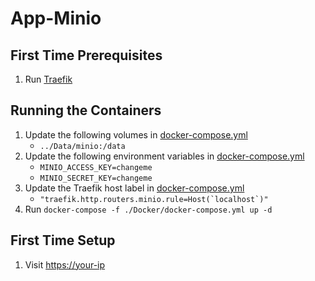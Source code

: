 # App-Minio

## First Time Prerequisites

1. Run [Traefik](https://github.com/mattlombana/App-Traefik)

## Running the Containers

1. Update the following volumes in [docker-compose.yml](./Docker/docker-compose.yml)
    * `../Data/minio:/data`
1. Update the following environment variables in [docker-compose.yml](./Docker/docker-compose.yml)
    * `MINIO_ACCESS_KEY=changeme`
    * `MINIO_SECRET_KEY=changeme`
2. Update the Traefik host label in [docker-compose.yml](./Docker/docker-compose.yml)
    * ``"traefik.http.routers.minio.rule=Host(`localhost`)"``
3. Run `docker-compose -f ./Docker/docker-compose.yml up -d`

## First Time Setup

1. Visit <https://your-ip>
